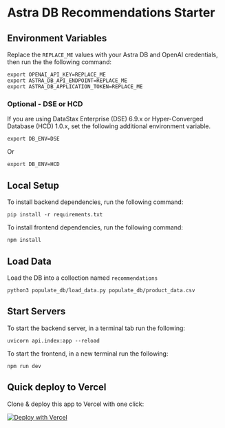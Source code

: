 # Astra DB Recommendations Starter

## Environment Variables
Replace the `REPLACE_ME` values with your Astra DB and OpenAI credentials, then run the the following command:
```
export OPENAI_API_KEY=REPLACE_ME
export ASTRA_DB_API_ENDPOINT=REPLACE_ME
export ASTRA_DB_APPLICATION_TOKEN=REPLACE_ME
```

### Optional - DSE or HCD
If you are using DataStax Enterprise (DSE) 6.9.x or Hyper-Converged Database (HCD) 1.0.x, set the following additional environment variable.
```
export DB_ENV=DSE
```
Or
```
export DB_ENV=HCD
```


## Local Setup

To install backend dependencies, run the following command:

```
pip install -r requirements.txt
```

To install frontend dependencies, run the following command:

```
npm install
```

## Load Data

Load the DB into a collection named `recommendations`

```
python3 populate_db/load_data.py populate_db/product_data.csv
```

## Start Servers

To start the backend server, in a terminal tab run the following:

```
uvicorn api.index:app --reload
```

To start the frontend, in a new terminal run the following:

```
npm run dev
```

## Quick deploy to Vercel

Clone & deploy this app to Vercel with one click:

[![Deploy with Vercel](https://vercel.com/button)](https://vercel.com/new/clone?repository-url=https://github.com/datastax/astra-db-recommendations-starter)